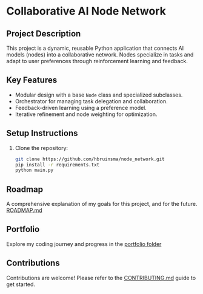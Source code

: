 # Collaborative AI Node Network

## **Project Description**
This project is a dynamic, reusable Python application that connects AI models (nodes) into a collaborative network. Nodes specialize in tasks and adapt to user preferences through reinforcement learning and feedback.

## **Key Features**
- Modular design with a base `Node` class and specialized subclasses.
- Orchestrator for managing task delegation and collaboration.
- Feedback-driven learning using a preference model.
- Iterative refinement and node weighting for optimization.

## **Setup Instructions**
1. Clone the repository:
   ```bash
   git clone https://github.com/hbruinsma/node_network.git
   pip install -r requirements.txt
   python main.py

## **Roadmap**
A comprehensive explanation of my goals for this project, and for the future.
[ROADMAP.md](https://github.com/hbruinsma/node_network/tree/main/docs/portfolio/ROADMAP.md)

## **Portfolio**
Explore my coding journey and progress in the [portfolio folder](https://github.com/hbruinsma/node_network/tree/main/docs/portfolio)

## **Contributions**
Contributions are welcome! Please refer to the [CONTRIBUTING.md](https://github.com/hbruinsma/node_network/blob/main/docs/Contributing.md) guide to get started.
